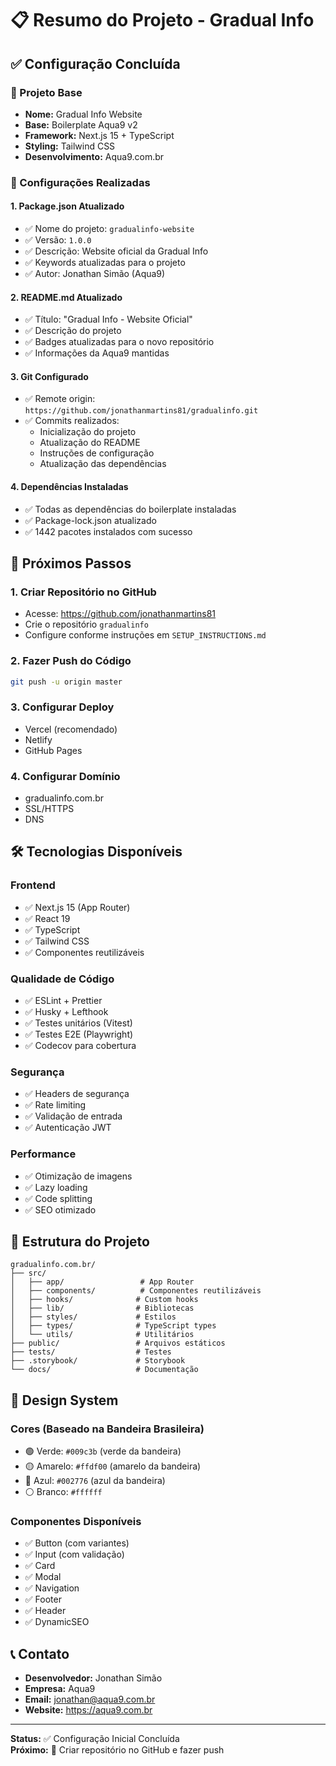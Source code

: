 # 📋 Resumo do Projeto - Gradual Info

## ✅ Configuração Concluída

### 🎯 Projeto Base
- **Nome:** Gradual Info Website
- **Base:** Boilerplate Aqua9 v2
- **Framework:** Next.js 15 + TypeScript
- **Styling:** Tailwind CSS
- **Desenvolvimento:** Aqua9.com.br

### 🔧 Configurações Realizadas

#### 1. Package.json Atualizado
- ✅ Nome do projeto: `gradualinfo-website`
- ✅ Versão: `1.0.0`
- ✅ Descrição: Website oficial da Gradual Info
- ✅ Keywords atualizadas para o projeto
- ✅ Autor: Jonathan Simão (Aqua9)

#### 2. README.md Atualizado
- ✅ Título: "Gradual Info - Website Oficial"
- ✅ Descrição do projeto
- ✅ Badges atualizadas para o novo repositório
- ✅ Informações da Aqua9 mantidas

#### 3. Git Configurado
- ✅ Remote origin: `https://github.com/jonathanmartins81/gradualinfo.git`
- ✅ Commits realizados:
  - Inicialização do projeto
  - Atualização do README
  - Instruções de configuração
  - Atualização das dependências

#### 4. Dependências Instaladas
- ✅ Todas as dependências do boilerplate instaladas
- ✅ Package-lock.json atualizado
- ✅ 1442 pacotes instalados com sucesso

## 🚀 Próximos Passos

### 1. Criar Repositório no GitHub
- Acesse: https://github.com/jonathanmartins81
- Crie o repositório `gradualinfo`
- Configure conforme instruções em `SETUP_INSTRUCTIONS.md`

### 2. Fazer Push do Código
```bash
git push -u origin master
```

### 3. Configurar Deploy
- Vercel (recomendado)
- Netlify
- GitHub Pages

### 4. Configurar Domínio
- gradualinfo.com.br
- SSL/HTTPS
- DNS

## 🛠️ Tecnologias Disponíveis

### Frontend
- ✅ Next.js 15 (App Router)
- ✅ React 19
- ✅ TypeScript
- ✅ Tailwind CSS
- ✅ Componentes reutilizáveis

### Qualidade de Código
- ✅ ESLint + Prettier
- ✅ Husky + Lefthook
- ✅ Testes unitários (Vitest)
- ✅ Testes E2E (Playwright)
- ✅ Codecov para cobertura

### Segurança
- ✅ Headers de segurança
- ✅ Rate limiting
- ✅ Validação de entrada
- ✅ Autenticação JWT

### Performance
- ✅ Otimização de imagens
- ✅ Lazy loading
- ✅ Code splitting
- ✅ SEO otimizado

## 📁 Estrutura do Projeto

```
gradualinfo.com.br/
├── src/
│   ├── app/                 # App Router
│   ├── components/          # Componentes reutilizáveis
│   ├── hooks/              # Custom hooks
│   ├── lib/                # Bibliotecas
│   ├── styles/             # Estilos
│   ├── types/              # TypeScript types
│   └── utils/              # Utilitários
├── public/                 # Arquivos estáticos
├── tests/                  # Testes
├── .storybook/             # Storybook
└── docs/                   # Documentação
```

## 🎨 Design System

### Cores (Baseado na Bandeira Brasileira)
- 🟢 Verde: `#009c3b` (verde da bandeira)
- 🟡 Amarelo: `#ffdf00` (amarelo da bandeira)
- 🔵 Azul: `#002776` (azul da bandeira)
- ⚪ Branco: `#ffffff`

### Componentes Disponíveis
- ✅ Button (com variantes)
- ✅ Input (com validação)
- ✅ Card
- ✅ Modal
- ✅ Navigation
- ✅ Footer
- ✅ Header
- ✅ DynamicSEO

## 📞 Contato

- **Desenvolvedor:** Jonathan Simão
- **Empresa:** Aqua9
- **Email:** jonathan@aqua9.com.br
- **Website:** https://aqua9.com.br

---

**Status:** ✅ Configuração Inicial Concluída  
**Próximo:** 🔄 Criar repositório no GitHub e fazer push 